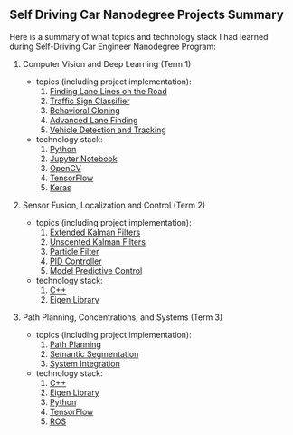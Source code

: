 ## Self Driving Car Nanodegree Projects Summary

Here is a summary of what topics and technology stack I had learned during Self-Driving Car Engineer Nanodegree Program:

1. Computer Vision and Deep Learning (Term 1)
    + topics (including project implementation):
        1. [Finding Lane Lines on the Road](https://github.com/mariusz-reichert/sdcn-projects/tree/master/finding-lane-lines-on-the-road)
        2. [Traffic Sign Classifier](https://github.com/mariusz-reichert/sdcn-projects/tree/master/traffic-sign-classifier)
        3. [Behavioral Cloning](https://github.com/mariusz-reichert/sdcn-projects/tree/master/behavioral-cloning)
        4. [Advanced Lane Finding](https://github.com/mariusz-reichert/sdcn-projects/tree/master/advanced-lane-finding)
        5. [Vehicle Detection and Tracking](https://github.com/mariusz-reichert/sdcn-projects/tree/master/vehicle-detection-and-tracking)
    + technology stack:
        1. [Python](https://www.python.org/)
        2. [Jupyter Notebook](https://jupyter.org/)
        3. [OpenCV](https://opencv.org/)
        4. [TensorFlow](https://www.tensorflow.org/)
        5. [Keras](https://keras.io/)
        
        
2. Sensor Fusion, Localization and Control (Term 2)
    + topics (including project implementation):
        1. [Extended Kalman Filters](https://github.com/mariusz-reichert/sdcn-projects/tree/master/extended-kalman-filters)
        2. [Unscented Kalman Filters](https://github.com/mariusz-reichert/sdcn-projects/tree/master/unscented-kalman-filters)
        3. [Particle Filter](https://github.com/mariusz-reichert/sdcn-projects/tree/master/particle-filter)
        4. [PID Controller](https://github.com/mariusz-reichert/sdcn-projects/tree/master/pid-controller)
        5. [Model Predictive Control](https://github.com/mariusz-reichert/sdcn-projects/tree/master/model-predictive-control)
    + technology stack:
        1. [C++](https://isocpp.org/)
        2. [Eigen Library](eigen.tuxfamily.org/)
        
        
3. Path Planning, Concentrations, and Systems (Term 3)
    + topics (including project implementation):
        1. [Path Planning](https://github.com/mariusz-reichert/sdcn-projects/tree/master/path-planning)
        2. [Semantic Segmentation](https://github.com/mariusz-reichert/sdcn-projects/tree/master/semantic-segmentation)
        3. [System Integration](https://github.com/mariusz-reichert/sdcn-projects/tree/master/system-integration)
    + technology stack:
        1. [C++](https://isocpp.org/)
        2. [Eigen Library](eigen.tuxfamily.org/)
        3. [Python](https://www.python.org/)
        4. [TensorFlow](https://www.tensorflow.org/)
        5. [ROS](http://www.ros.org/)
